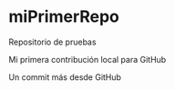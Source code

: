 # miPrimerRepo
Repositorio de pruebas

Mi primera contribución local para GitHub

Un commit más desde GitHub